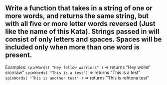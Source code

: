Write a function that takes in a string of one or more words, and returns the same string, but with all five or more letter words reversed (Just like the name of this Kata). Strings passed in will consist of only letters and spaces. Spaces will be included only when more than one word is present.
---
Examples: 
`spinWords( "Hey fellow warriors" )` => returns "Hey wollef sroirraw" 
`spinWords( "This is a test")` => returns "This is a test" 
`spinWords( "This is another test" )` => returns "This is rehtona test"
